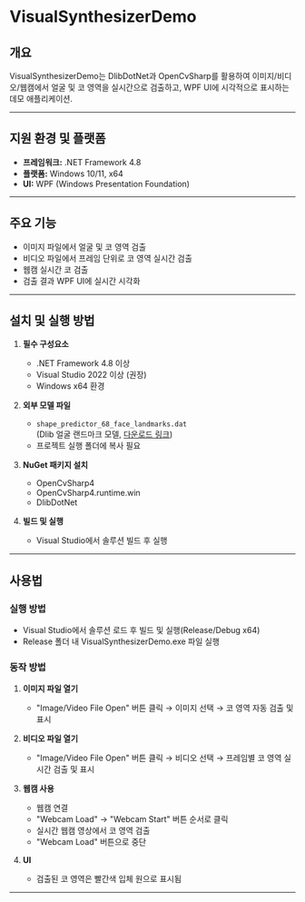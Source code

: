 # VisualSynthesizerDemo

## 개요
VisualSynthesizerDemo는 DlibDotNet과 OpenCvSharp를 활용하여 이미지/비디오/웹캠에서 얼굴 및 코 영역을 실시간으로 검출하고, WPF UI에 시각적으로 표시하는 데모 애플리케이션.

---

## 지원 환경 및 플랫폼

- **프레임워크:** .NET Framework 4.8
- **플랫폼:** Windows 10/11, x64 
- **UI:** WPF (Windows Presentation Foundation)
---

## 주요 기능
- 이미지 파일에서 얼굴 및 코 영역 검출
- 비디오 파일에서 프레임 단위로 코 영역 실시간 검출
- 웹캠 실시간 코 검출
- 검출 결과 WPF UI에 실시간 시각화
---

## 설치 및 실행 방법

1. **필수 구성요소**
   - .NET Framework 4.8 이상
   - Visual Studio 2022 이상 (권장)
   - Windows x64 환경

2. **외부 모델 파일**
   - `shape_predictor_68_face_landmarks.dat`  
     (Dlib 얼굴 랜드마크 모델, [다운로드 링크](http://dlib.net/files/shape_predictor_68_face_landmarks.dat.bz2))
   - 프로젝트 실행 폴더에 복사 필요

3. **NuGet 패키지 설치**
   - OpenCvSharp4
   - OpenCvSharp4.runtime.win
   - DlibDotNet

4. **빌드 및 실행**
   - Visual Studio에서 솔루션 빌드 후 실행

---

## 사용법

### 실행 방법
- Visual Studio에서 솔루션 로드 후 빌드 및 실행(Release/Debug x64)
- Release 폴더 내 VisualSynthesizerDemo.exe 파일 실행

### 동작 방법

1. **이미지 파일 열기**
   - "Image/Video File Open" 버튼 클릭 → 이미지 선택 → 코 영역 자동 검출 및 표시

2. **비디오 파일 열기**
   - "Image/Video File Open" 버튼 클릭 → 비디오 선택 → 프레임별 코 영역 실시간 검출 및 표시

3. **웹캠 사용**
   - 웹캠 연결
   - "Webcam Load" → "Webcam Start" 버튼 순서로 클릭  
   - 실시간 웹캠 영상에서 코 영역 검출
   - "Webcam Load" 버튼으로 중단

5. **UI**
   - 검출된 코 영역은 빨간색 입체 원으로 표시됨

---
